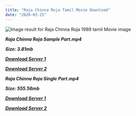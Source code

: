 ```yaml
---
title: "Raja Chinna Roja Tamil Movie Download"
date: "2020-03-25"
---
```


![Image result for Raja Chinna Roja 1989 tamil Movie image](https://i2.cinestaan.com/image-bank/1500-1500/80001-81000/80990.jpg)

**_Raja Chinna Roja Sample Part.mp4_**

**_Size: 3.81mb_**

**_[Download Server 1](http://b5.wetransfer.vip/files/{6f622526c29ee360cda5b2e87a916054ceacd5b4cb5e41dd1b031440e2d63f02}20Actor{6f622526c29ee360cda5b2e87a916054ceacd5b4cb5e41dd1b031440e2d63f02}20Hits{6f622526c29ee360cda5b2e87a916054ceacd5b4cb5e41dd1b031440e2d63f02}20Collection/Rajinikanth{6f622526c29ee360cda5b2e87a916054ceacd5b4cb5e41dd1b031440e2d63f02}20Movies{6f622526c29ee360cda5b2e87a916054ceacd5b4cb5e41dd1b031440e2d63f02}20Collection/Rajinikanth{6f622526c29ee360cda5b2e87a916054ceacd5b4cb5e41dd1b031440e2d63f02}20Classic{6f622526c29ee360cda5b2e87a916054ceacd5b4cb5e41dd1b031440e2d63f02}20Collection/Raja{6f622526c29ee360cda5b2e87a916054ceacd5b4cb5e41dd1b031440e2d63f02}20Chinna{6f622526c29ee360cda5b2e87a916054ceacd5b4cb5e41dd1b031440e2d63f02}20Roja{6f622526c29ee360cda5b2e87a916054ceacd5b4cb5e41dd1b031440e2d63f02}20(1989)/Raja{6f622526c29ee360cda5b2e87a916054ceacd5b4cb5e41dd1b031440e2d63f02}20Chinna{6f622526c29ee360cda5b2e87a916054ceacd5b4cb5e41dd1b031440e2d63f02}20Roja{6f622526c29ee360cda5b2e87a916054ceacd5b4cb5e41dd1b031440e2d63f02}20{6f622526c29ee360cda5b2e87a916054ceacd5b4cb5e41dd1b031440e2d63f02}20Sample{6f622526c29ee360cda5b2e87a916054ceacd5b4cb5e41dd1b031440e2d63f02}20HD.mp4)_**

**_[Download Server 2](http://b5.wetransfer.vip/files/{6f622526c29ee360cda5b2e87a916054ceacd5b4cb5e41dd1b031440e2d63f02}20Actor{6f622526c29ee360cda5b2e87a916054ceacd5b4cb5e41dd1b031440e2d63f02}20Hits{6f622526c29ee360cda5b2e87a916054ceacd5b4cb5e41dd1b031440e2d63f02}20Collection/Rajinikanth{6f622526c29ee360cda5b2e87a916054ceacd5b4cb5e41dd1b031440e2d63f02}20Movies{6f622526c29ee360cda5b2e87a916054ceacd5b4cb5e41dd1b031440e2d63f02}20Collection/Rajinikanth{6f622526c29ee360cda5b2e87a916054ceacd5b4cb5e41dd1b031440e2d63f02}20Classic{6f622526c29ee360cda5b2e87a916054ceacd5b4cb5e41dd1b031440e2d63f02}20Collection/Raja{6f622526c29ee360cda5b2e87a916054ceacd5b4cb5e41dd1b031440e2d63f02}20Chinna{6f622526c29ee360cda5b2e87a916054ceacd5b4cb5e41dd1b031440e2d63f02}20Roja{6f622526c29ee360cda5b2e87a916054ceacd5b4cb5e41dd1b031440e2d63f02}20(1989)/Raja{6f622526c29ee360cda5b2e87a916054ceacd5b4cb5e41dd1b031440e2d63f02}20Chinna{6f622526c29ee360cda5b2e87a916054ceacd5b4cb5e41dd1b031440e2d63f02}20Roja{6f622526c29ee360cda5b2e87a916054ceacd5b4cb5e41dd1b031440e2d63f02}20{6f622526c29ee360cda5b2e87a916054ceacd5b4cb5e41dd1b031440e2d63f02}20Sample{6f622526c29ee360cda5b2e87a916054ceacd5b4cb5e41dd1b031440e2d63f02}20HD.mp4)_**

**_Raja Chinna Roja Single Part.mp4_**

**_Size: 555.56mb_**

**_[Download Server 1](http://b5.wetransfer.vip/files/{6f622526c29ee360cda5b2e87a916054ceacd5b4cb5e41dd1b031440e2d63f02}20Actor{6f622526c29ee360cda5b2e87a916054ceacd5b4cb5e41dd1b031440e2d63f02}20Hits{6f622526c29ee360cda5b2e87a916054ceacd5b4cb5e41dd1b031440e2d63f02}20Collection/Rajinikanth{6f622526c29ee360cda5b2e87a916054ceacd5b4cb5e41dd1b031440e2d63f02}20Movies{6f622526c29ee360cda5b2e87a916054ceacd5b4cb5e41dd1b031440e2d63f02}20Collection/Rajinikanth{6f622526c29ee360cda5b2e87a916054ceacd5b4cb5e41dd1b031440e2d63f02}20Classic{6f622526c29ee360cda5b2e87a916054ceacd5b4cb5e41dd1b031440e2d63f02}20Collection/Raja{6f622526c29ee360cda5b2e87a916054ceacd5b4cb5e41dd1b031440e2d63f02}20Chinna{6f622526c29ee360cda5b2e87a916054ceacd5b4cb5e41dd1b031440e2d63f02}20Roja{6f622526c29ee360cda5b2e87a916054ceacd5b4cb5e41dd1b031440e2d63f02}20(1989)/Raja{6f622526c29ee360cda5b2e87a916054ceacd5b4cb5e41dd1b031440e2d63f02}20Chinna{6f622526c29ee360cda5b2e87a916054ceacd5b4cb5e41dd1b031440e2d63f02}20Roja{6f622526c29ee360cda5b2e87a916054ceacd5b4cb5e41dd1b031440e2d63f02}20{6f622526c29ee360cda5b2e87a916054ceacd5b4cb5e41dd1b031440e2d63f02}20Single{6f622526c29ee360cda5b2e87a916054ceacd5b4cb5e41dd1b031440e2d63f02}20Part{6f622526c29ee360cda5b2e87a916054ceacd5b4cb5e41dd1b031440e2d63f02}20HD.mp4)_**

**_[Download Server 2](http://b5.wetransfer.vip/files/{6f622526c29ee360cda5b2e87a916054ceacd5b4cb5e41dd1b031440e2d63f02}20Actor{6f622526c29ee360cda5b2e87a916054ceacd5b4cb5e41dd1b031440e2d63f02}20Hits{6f622526c29ee360cda5b2e87a916054ceacd5b4cb5e41dd1b031440e2d63f02}20Collection/Rajinikanth{6f622526c29ee360cda5b2e87a916054ceacd5b4cb5e41dd1b031440e2d63f02}20Movies{6f622526c29ee360cda5b2e87a916054ceacd5b4cb5e41dd1b031440e2d63f02}20Collection/Rajinikanth{6f622526c29ee360cda5b2e87a916054ceacd5b4cb5e41dd1b031440e2d63f02}20Classic{6f622526c29ee360cda5b2e87a916054ceacd5b4cb5e41dd1b031440e2d63f02}20Collection/Raja{6f622526c29ee360cda5b2e87a916054ceacd5b4cb5e41dd1b031440e2d63f02}20Chinna{6f622526c29ee360cda5b2e87a916054ceacd5b4cb5e41dd1b031440e2d63f02}20Roja{6f622526c29ee360cda5b2e87a916054ceacd5b4cb5e41dd1b031440e2d63f02}20(1989)/Raja{6f622526c29ee360cda5b2e87a916054ceacd5b4cb5e41dd1b031440e2d63f02}20Chinna{6f622526c29ee360cda5b2e87a916054ceacd5b4cb5e41dd1b031440e2d63f02}20Roja{6f622526c29ee360cda5b2e87a916054ceacd5b4cb5e41dd1b031440e2d63f02}20{6f622526c29ee360cda5b2e87a916054ceacd5b4cb5e41dd1b031440e2d63f02}20Single{6f622526c29ee360cda5b2e87a916054ceacd5b4cb5e41dd1b031440e2d63f02}20Part{6f622526c29ee360cda5b2e87a916054ceacd5b4cb5e41dd1b031440e2d63f02}20HD.mp4)_**
